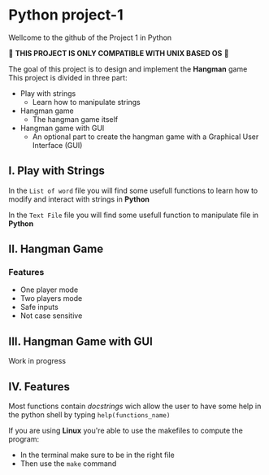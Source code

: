 # Python project-1

Wellcome to the github of the Project 1 in Python

&#x1F535; **THIS PROJECT IS ONLY COMPATIBLE WITH UNIX BASED OS** &#x1F535;

The goal of this project is to design and implement the **Hangman** game</br>
This project is divided in three part:
  * Play with strings
    * Learn how to manipulate strings
  * Hangman game
    * The hangman game itself
  * Hangman game with GUI
    * An optional part to create the hangman game with a Graphical User Interface (GUI)

## I. Play with Strings
In the `List of word` file you will find some usefull functions to learn how to modify and interact with strings in **Python**

In the `Text File` file you will find some usefull function to manipulate file in **Python**

## II. Hangman Game

### Features
 * One player mode
 * Two players mode
 * Safe inputs
 * Not case sensitive

## III. Hangman Game with GUI

Work in progress

## IV. Features
Most functions contain _docstrings_ wich allow the user to have some help in the python shell by typing `help(functions_name)`

If you are using **Linux** you're able to use the makefiles to compute the program:
 * In the terminal make sure to be in the right file
 * Then use the `make` command
